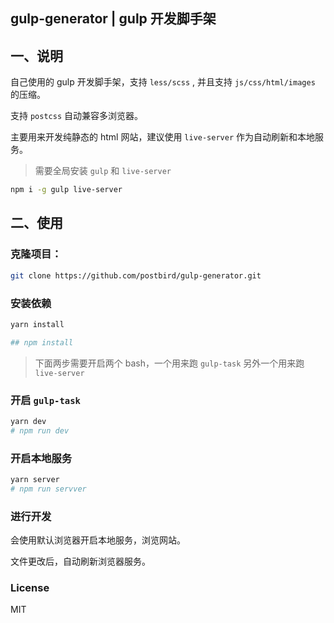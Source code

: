 ## gulp-generator | gulp 开发脚手架

## 一、说明

自己使用的 gulp 开发脚手架，支持 `less/scss` , 并且支持 `js/css/html/images` 的压缩。

支持 `postcss` 自动兼容多浏览器。

主要用来开发纯静态的 html 网站，建议使用 `live-server` 作为自动刷新和本地服务。

> 需要全局安装 `gulp` 和 `live-server`

```bash
npm i -g gulp live-server
```

## 二、使用

### 克隆项目：

```bash
git clone https://github.com/postbird/gulp-generator.git
```

### 安装依赖

```bash
yarn install

## npm install
```

> 下面两步需要开启两个 bash，一个用来跑 `gulp-task` 另外一个用来跑 `live-server`

### 开启 `gulp-task`

```bash
yarn dev
# npm run dev
```

### 开启本地服务

```bash
yarn server
# npm run servver
```

### 进行开发

会使用默认浏览器开启本地服务，浏览网站。

文件更改后，自动刷新浏览器服务。

### License

MIT